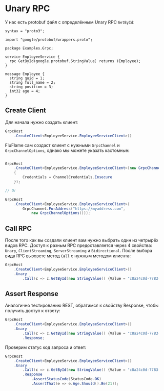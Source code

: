 # Unary RPC

У нас есть protobuf файл c определённым Unary RPC `GetById`:

```
syntax = "proto3";

import "google/protobuf/wrappers.proto";

package Examples.Grpc;

service EmployeeService {
  rpc GetById(google.protobuf.StringValue) returns (Employee);
}

message Employee {
  string guid = 1;
  string full_name = 2;
  string position = 3;
  int32 age = 4;
}
```

## Create Client

Для начала нужно создать клиент:

```csharp
GrpcHost
	.CreateClient<EmployeeService.EmployeeServiceClient>()
```

FluFlame сам создаст клиент с нужными `GrpcChannel` и `GrpcChannelOptions`, однако мы можете указать кастомные:

```csharp

GrpcHost
	.CreateClient<EmployeeService.EmployeeServiceClient>(new GrpcChannelOptions()
	{
		Credentials = ChannelCredentials.Insecure
	});

// Or

GrpcHost
	.CreateClient<EmployeeService.EmployeeServiceClient>(
		GrpcChannel.ForAddress("https://myaddress.com",
			new GrpcChannelOptions()));
```

## Call RPC

После того как вы создали клиент вам нужно выбрать один из четрырёх видов RPC. Доступ к разным RPC предоставляется через 4 свойства: `Unary`, `ClientStreaming`, `ServerStreaming` и `Bidirectional`. 
После выбора вида RPC вызовете метод `Call` с нужным методом клиента:

```csharp
GrpcHost
	.CreateClient<EmployeeService.EmployeeServiceClient>()
	.Unary
		.Call(c => c.GetById(new StringValue() {Value = "c8a24c0d-7783-4e24-ae06-8742e4a9a039"}));
```

## Assert Response

Аналогично тестированию REST, обратимся к свойству Response, чтобы получить доступ к ответу:

```csharp
GrpcHost
	.CreateClient<EmployeeService.EmployeeServiceClient>()
	.Unary
		.Call(c => c.GetById(new StringValue() {Value = "c8a24c0d-7783-4e24-ae06-8742e4a9a039"}));
        .Response;
```

Проверим статус код запроса и ответ:

```csharp
GrpcHost
	.CreateClient<EmployeeService.EmployeeServiceClient>()
	.Unary
		.Call(c => c.GetById(new StringValue() {Value = "c8a24c0d-7783-4e24-ae06-8742e4a9a039"}));
        .Response
            .AssertStatusCode(StatusCode.OK)
			.AssertThat(e => e.Age.Should().Be(21));
```